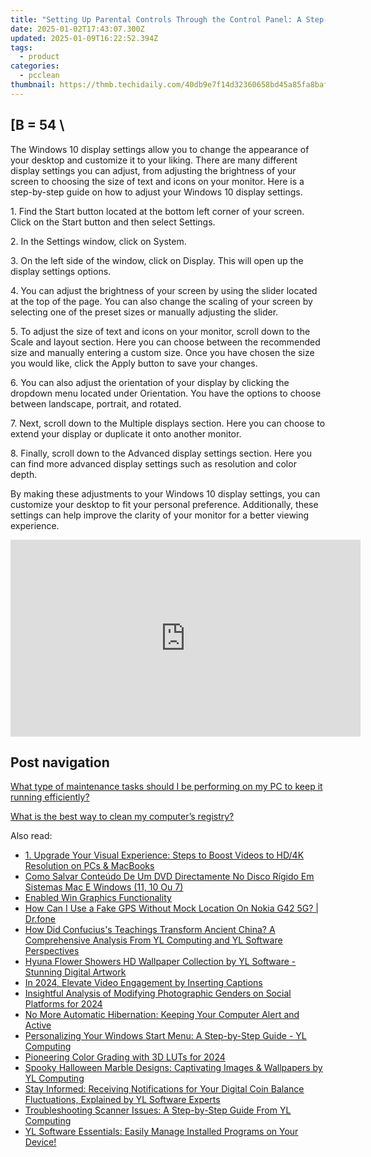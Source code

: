 ```yaml
---
title: "Setting Up Parental Controls Through the Control Panel: A Step-by-Step Guide by YL Computing"
date: 2025-01-02T17:43:07.300Z
updated: 2025-01-09T16:22:52.394Z
tags:
  - product
categories:
  - pcclean
thumbnail: https://thmb.techidaily.com/40db9e7f14d32360658bd45a85fa8baf591a4c12413f48e4137aa1f90c61fa60.jpg
---
```


## \[B = 54 \

The Windows 10 display settings allow you to change the appearance of your desktop and customize it to your liking. There are many different display settings you can adjust, from adjusting the brightness of your screen to choosing the size of text and icons on your monitor. Here is a step-by-step guide on how to adjust your Windows 10 display settings. 

1\. Find the Start button located at the bottom left corner of your screen. Click on the Start button and then select Settings.

2\. In the Settings window, click on System.

3\. On the left side of the window, click on Display. This will open up the display settings options. 

4\. You can adjust the brightness of your screen by using the slider located at the top of the page. You can also change the scaling of your screen by selecting one of the preset sizes or manually adjusting the slider.

5\. To adjust the size of text and icons on your monitor, scroll down to the Scale and layout section. Here you can choose between the recommended size and manually entering a custom size. Once you have chosen the size you would like, click the Apply button to save your changes.

6\. You can also adjust the orientation of your display by clicking the dropdown menu located under Orientation. You have the options to choose between landscape, portrait, and rotated.

7\. Next, scroll down to the Multiple displays section. Here you can choose to extend your display or duplicate it onto another monitor.

8\. Finally, scroll down to the Advanced display settings section. Here you can find more advanced display settings such as resolution and color depth. 

By making these adjustments to your Windows 10 display settings, you can customize your desktop to fit your personal preference. Additionally, these settings can help improve the clarity of your monitor for a better viewing experience.

<!-- affiliate ads begin -->
<iframe width="560" height="315" src="https://www.youtube.com/embed/hHPljBHrvkA?si=HwdfDM9rlbABSIrx" title="YouTube video player" frameborder="0" allow="accelerometer; autoplay; clipboard-write; encrypted-media; gyroscope; picture-in-picture; web-share" referrerpolicy="strict-origin-when-cross-origin" allowfullscreen></iframe>
<!-- affiliate ads end -->

## Post navigation

[What type of maintenance tasks should I be performing on my PC to keep it running efficiently?](https://tools.techidaily.com/pcclean/products/)

[What is the best way to clean my computer’s registry?](https://tools.techidaily.com/pcclean/products/)

<ins class="adsbygoogle"
     style="display:block"
     data-ad-format="autorelaxed"
     data-ad-client="ca-pub-7571918770474297"
     data-ad-slot="1223367746"></ins>

<ins class="adsbygoogle"
     style="display:block"
     data-ad-client="ca-pub-7571918770474297"
     data-ad-slot="8358498916"
     data-ad-format="auto"
     data-full-width-responsive="true"></ins>

<span class="atpl-alsoreadstyle">Also read:</span>
<div><ul>
<li><a href="https://blog-min.techidaily.com/1-upgrade-your-visual-experience-steps-to-boost-videos-to-hd4k-resolution-on-pcs-and-macbooks/"><u>1. Upgrade Your Visual Experience: Steps to Boost Videos to HD/4K Resolution on PCs & MacBooks</u></a></li>
<li><a href="https://techtrends.techidaily.com/como-salvar-conteudo-de-um-dvd-directamente-no-disco-rigido-em-sistemas-mac-e-windows-11-10-ou-7/"><u>Como Salvar Conteúdo De Um DVD Directamente No Disco Rígido Em Sistemas Mac E Windows (11, 10 Ou 7)</u></a></li>
<li><a href="https://graphic-issues.techidaily.com/enabled-win-graphics-functionality/"><u>Enabled Win Graphics Functionality</u></a></li>
<li><a href="https://fake-location.techidaily.com/how-can-i-use-a-fake-gps-without-mock-location-on-nokia-g42-5g-drfone-by-drfone-virtual-android/"><u>How Can I Use a Fake GPS Without Mock Location On Nokia G42 5G? | Dr.fone</u></a></li>
<li><a href="https://discover-best.techidaily.com/how-did-confuciuss-teachings-transform-ancient-china-a-comprehensive-analysis-from-yl-computing-and-yl-software-perspectives/"><u>How Did Confucius's Teachings Transform Ancient China? A Comprehensive Analysis From YL Computing and YL Software Perspectives</u></a></li>
<li><a href="https://discover-best.techidaily.com/hyuna-flower-showers-hd-wallpaper-collection-by-yl-software-stunning-digital-artwork/"><u>Hyuna Flower Showers HD Wallpaper Collection by YL Software - Stunning Digital Artwork</u></a></li>
<li><a href="https://youtube-video-recordings.techidaily.com/in-2024-elevate-video-engagement-by-inserting-captions/"><u>In 2024, Elevate Video Engagement by Inserting Captions</u></a></li>
<li><a href="https://instagram-clips.techidaily.com/insightful-analysis-of-modifying-photographic-genders-on-social-platforms-for-2024/"><u>Insightful Analysis of Modifying Photographic Genders on Social Platforms for 2024</u></a></li>
<li><a href="https://common-error.techidaily.com/no-more-automatic-hibernation-keeping-your-computer-alert-and-active/"><u>No More Automatic Hibernation: Keeping Your Computer Alert and Active</u></a></li>
<li><a href="https://discover-best.techidaily.com/personalizing-your-windows-start-menu-a-step-by-step-guide-yl-computing/"><u>Personalizing Your Windows Start Menu: A Step-by-Step Guide - YL Computing</u></a></li>
<li><a href="https://extra-approaches.techidaily.com/pioneering-color-grading-with-3d-luts-for-2024/"><u>Pioneering Color Grading with 3D LUTs for 2024</u></a></li>
<li><a href="https://discover-best.techidaily.com/spooky-halloween-marble-designs-captivating-images-and-wallpapers-by-yl-computing/"><u>Spooky Halloween Marble Designs: Captivating Images & Wallpapers by YL Computing</u></a></li>
<li><a href="https://discover-best.techidaily.com/stay-informed-receiving-notifications-for-your-digital-coin-balance-fluctuations-explained-by-yl-software-experts/"><u>Stay Informed: Receiving Notifications for Your Digital Coin Balance Fluctuations, Explained by YL Software Experts</u></a></li>
<li><a href="https://discover-best.techidaily.com/troubleshooting-scanner-issues-a-step-by-step-guide-from-yl-computing/"><u>Troubleshooting Scanner Issues: A Step-by-Step Guide From YL Computing</u></a></li>
<li><a href="https://discover-best.techidaily.com/yl-software-essentials-easily-manage-installed-programs-on-your-device/"><u>YL Software Essentials: Easily Manage Installed Programs on Your Device!</u></a></li>
</ul></div>

